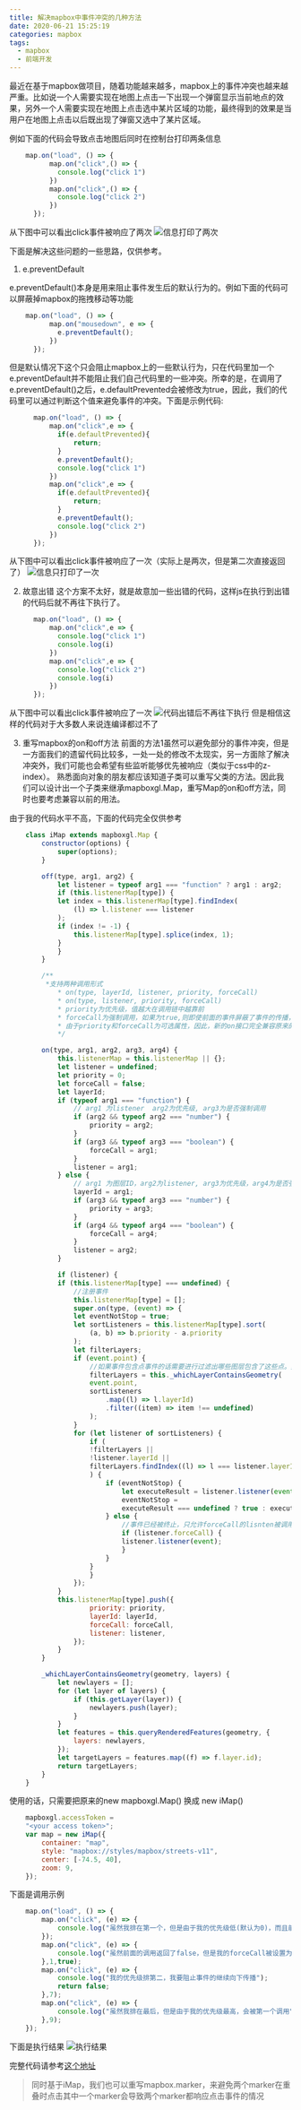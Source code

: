 ```yaml
---
title: 解决mapbox中事件冲突的几种方法
date: 2020-06-21 15:25:19
categories: mapbox
tags:
  - mapbox
  - 前端开发
---
```


最近在基于mapbox做项目，随着功能越来越多，mapbox上的事件冲突也越来越严重。比如说一个人需要实现在地图上点击一下出现一个弹窗显示当前地点的效果，另外一个人需要实现在地图上点击选中某片区域的功能，最终得到的效果是当用户在地图上点击以后既出现了弹窗又选中了某片区域。

例如下面的代码会导致点击地图后同时在控制台打印两条信息
```javascript
    map.on("load", () => {
          map.on("click",() => {
            console.log("click 1")
          })
          map.on("click",() => {
            console.log("click 2")
          })
      });
```
从下图中可以看出click事件被响应了两次
![信息打印了两次](https://static.huiyuanai.com/lixfio/image/mapbox-event-conflict/pic1.png)




下面是解决这些问题的一些思路，仅供参考。

1. e.preventDefault

e.preventDefault()本身是用来阻止事件发生后的默认行为的。例如下面的代码可以屏蔽掉mapbox的拖拽移动等功能

```javascript
    map.on("load", () => {
          map.on("mousedown", e => {
            e.preventDefault();
          })
      });
```
但是默认情况下这个只会阻止mapbox上的一些默认行为，只在代码里加一个e.preventDefault并不能阻止我们自己代码里的一些冲突。所幸的是，在调用了e.preventDefault()之后，e.defaultPrevented会被修改为true，因此，我们的代码里可以通过判断这个值来避免事件的冲突。下面是示例代码:
```javascript
      map.on("load", () => {
          map.on("click",e => {
            if(e.defaultPrevented){
                return;
            }
            e.preventDefault();
            console.log("click 1")
          })
          map.on("click",e => {
            if(e.defaultPrevented){
                return;
            }
            e.preventDefault();
            console.log("click 2")
          })
      });

```
从下图中可以看出click事件被响应了一次（实际上是两次，但是第二次直接返回了）
![信息只打印了一次](https://static.huiyuanai.com/lixfio/image/mapbox-event-conflict/pic2.png)

2. 故意出错
这个方案不太好，就是故意加一些出错的代码，这样js在执行到出错的代码后就不再往下执行了。
```javascript
      map.on("load", () => {
          map.on("click",e => {
            console.log("click 1")
            console.log(i)
          })
          map.on("click",e => {
            console.log("click 2")
            console.log(i)
          })
      });
```
从下图中可以看出click事件被响应了一次
![代码出错后不再往下执行](https://static.huiyuanai.com/lixfio/image/mapbox-event-conflict/pic3.png)
但是相信这样的代码对于大多数人来说连编译都过不了

3. 重写mapbox的on和off方法
前面的方法1虽然可以避免部分的事件冲突，但是一方面我们的遗留代码比较多，一处一处的修改不太现实，另一方面除了解决冲突外，我们可能也会希望有些监听能够优先被响应（类似于css中的z-index）。
熟悉面向对象的朋友都应该知道子类可以重写父类的方法。因此我们可以设计出一个子类来继承mapboxgl.Map，重写Map的on和off方法，同时也要考虑兼容以前的用法。

由于我的代码水平不高，下面的代码完全仅供参考

```javascript
    class iMap extends mapboxgl.Map {
        constructor(options) {
            super(options);
        }

        off(type, arg1, arg2) {
            let listener = typeof arg1 === "function" ? arg1 : arg2;
            if (this.listenerMap[type]) {
            let index = this.listenerMap[type].findIndex(
                (l) => l.listener === listener
            );
            if (index != -1) {
                this.listenerMap[type].splice(index, 1);
            }
            }
        }

        /**
         *支持两种调用形式
            * on(type, layerId, listener, priority, forceCall)
            * on(type, listener, priority, forceCall)
            * priority为优先级，值越大在调用链中越靠前
            * forceCall为强制调用，如果为true,则即使前面的事件屏蔽了事件的传播，仍然会被调用
            * 由于priority和forceCall为可选属性，因此，新的on接口完全兼容原来的接口
            */

        on(type, arg1, arg2, arg3, arg4) {
            this.listenerMap = this.listenerMap || {};
            let listener = undefined;
            let priority = 0;
            let forceCall = false;
            let layerId;
            if (typeof arg1 === "function") {
                // arg1 为listener  arg2为优先级, arg3为是否强制调用
                if (arg2 && typeof arg2 === "number") {
                    priority = arg2;
                }
                if (arg3 && typeof arg3 === "boolean") {
                    forceCall = arg1;
                }
                listener = arg1;
            } else {
                // arg1 为图层ID，arg2为listener, arg3为优先级，arg4为是否强制调用
                layerId = arg1;
                if (arg3 && typeof arg3 === "number") {
                    priority = arg3;
                }
                if (arg4 && typeof arg4 === "boolean") {
                    forceCall = arg4;
                }
                listener = arg2;
            }

            if (listener) {
            if (this.listenerMap[type] === undefined) {
                //注册事件
                this.listenerMap[type] = [];
                super.on(type, (event) => {
                let eventNotStop = true;
                let sortListeners = this.listenerMap[type].sort(
                    (a, b) => b.priority - a.priority
                );
                let filterLayers;
                if (event.point) {
                    //如果事件包含点事件的话需要进行过滤出哪些图层包含了这些点。如果事件是绑定在图层上的话，需要这个来判断是否需要被调用
                    filterLayers = this._whichLayerContainsGeometry(
                    event.point,
                    sortListeners
                        .map((l) => l.layerId)
                        .filter((item) => item !== undefined)
                    );
                }
                for (let listener of sortListeners) {
                    if (
                    !filterLayers ||
                    !listener.layerId ||
                    filterLayers.findIndex((l) => l === listener.layerId) !== -1
                    ) {
                        if (eventNotStop) {
                            let executeResult = listener.listener(event);
                            eventNotStop =
                            executeResult === undefined ? true : executeResult;
                        } else {
                            //事件已经被终止，只允许forceCall的lisnten被调用
                            if (listener.forceCall) {
                            listener.listener(event);
                            }
                        }
                    }
                    }
                });
            }
            this.listenerMap[type].push({
                    priority: priority,
                    layerId: layerId,
                    forceCall: forceCall,
                    listener: listener,
                });
            }
        }

        _whichLayerContainsGeometry(geometry, layers) {
            let newlayers = [];
            for (let layer of layers) {
                if (this.getLayer(layer)) {
                    newlayers.push(layer);
                }
            }
            let features = this.queryRenderedFeatures(geometry, {
                layers: newlayers,
            });
            let targetLayers = features.map((f) => f.layer.id);
            return targetLayers;
        }
    }

```

使用的话，只需要把原来的new mapboxgl.Map() 换成 new iMap()

```javascript
    mapboxgl.accessToken =
    "<your access token>";
    var map = new iMap({
        container: "map",
        style: "mapbox://styles/mapbox/streets-v11",
        center: [-74.5, 40],
        zoom: 9, 
    });
```

下面是调用示例
```javascript
    map.on("load", () => {
        map.on("click", (e) => {
            console.log("虽然我排在第一个，但是由于我的优先级低(默认为0)，而且前面的调用返回了false，所以我不会被调用");
        });
        map.on("click", (e) => {
            console.log("虽然前面的调用返回了false，但是我的forceCall被设置为了true，所以仍然会被调用");
        },1,true);
        map.on("click", (e) => {
            console.log("我的优先级排第二，我要阻止事件的继续向下传播");
            return false;
        },7);
        map.on("click", (e) => {
            console.log("虽然我排在最后，但是由于我的优先级最高，会被第一个调用");
        },9);
    });
```

下面是执行结果
![执行结果](https://static.huiyuanai.com/lixfio/image/mapbox-event-conflict/pic4.png)


完整代码请参考[这个地址](https://raw.githubusercontent.com/lixiaofei123/lixiaofei123.github.io/master/2020/06/21/mapbox-event-conflict2/demo)

> 同时基于iMap，我们也可以重写mapbox.marker，来避免两个marker在重叠时点击其中一个marker会导致两个marker都响应点击事件的情况




